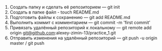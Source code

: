 1. Создать папку и сделать её репозиторием — git init
2. Создать в папке файл - touch README.md
3. Подготовить файлы к сохранению — git add README.md
4. Выполнить коммит с комментарием — git commit -m 'first commit'
5. Привязать удалённый репозиторий к локальному — git remote add origin git@github.com:alexey-zimin-13/practice_1.git
6. Отправить изменения на удалённый репозиторий — git push -u origin master / git push


